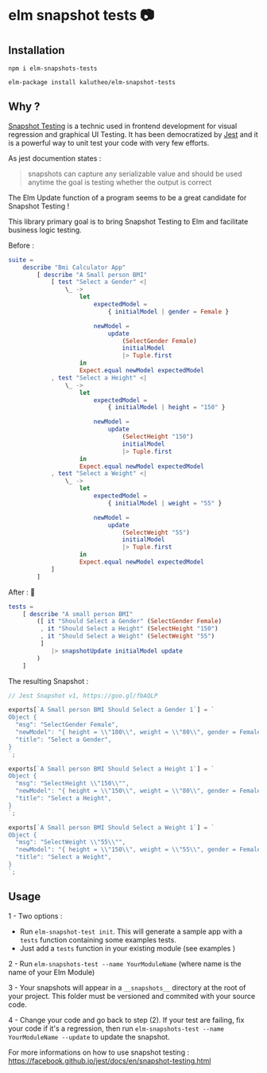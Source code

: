 # elm snapshot tests :camera:

## Installation

`npm i elm-snapshots-tests`

`elm-package install kalutheo/elm-snapshot-tests`

## Why ?

[Snapshot Testing](https://facebook.github.io/jest/docs/en/snapshot-testing.html) is a technic used in frontend development for visual regression and graphical UI Testing. It has been democratized by [Jest](https://facebook.github.io/jest/) and it is a powerful way to unit test your code with very few efforts.

As jest documention states :

> snapshots can capture any serializable value and should be used anytime the goal is testing whether the output is correct

The Elm Update function of a program seems to be a great candidate for Snapshot Testing !

This library primary goal is to bring Snapshot Testing to Elm and facilitate business logic testing.

Before :

```elm
suite =
    describe "Bmi Calculator App"
        [ describe "A Small person BMI"
            [ test "Select a Gender" <|
                \_ ->
                    let
                        expectedModel =
                            { initialModel | gender = Female }

                        newModel =
                            update
                                (SelectGender Female)
                                initialModel
                                |> Tuple.first
                    in
                    Expect.equal newModel expectedModel
            , test "Select a Height" <|
                \_ ->
                    let
                        expectedModel =
                            { initialModel | height = "150" }

                        newModel =
                            update
                                (SelectHeight "150")
                                initialModel
                                |> Tuple.first
                    in
                    Expect.equal newModel expectedModel
            , test "Select a Weight" <|
                \_ ->
                    let
                        expectedModel =
                            { initialModel | weight = "55" }

                        newModel =
                            update
                                (SelectWeight "55")
                                initialModel
                                |> Tuple.first
                    in
                    Expect.equal newModel expectedModel
            ]
        ]
```

After : :rocket:

```elm
tests =
    [ describe "A small person BMI"
        ([ it "Should Select a Gender" (SelectGender Female)
         , it "Should Select a Height" (SelectHeight "150")
         , it "Should Select a Weight" (SelectWeight "55")
         ]
            |> snapshotUpdate initialModel update
        )
    ]
```

The resulting Snapshot :

```javascript
// Jest Snapshot v1, https://goo.gl/fbAQLP

exports[`A Small person BMI Should Select a Gender 1`] = `
Object {
  "msg": "SelectGender Female",
  "newModel": "{ height = \\"180\\", weight = \\"80\\", gender = Female }",
  "title": "Select a Gender",
}
`;

exports[`A Small person BMI Should Select a Height 1`] = `
Object {
  "msg": "SelectHeight \\"150\\"",
  "newModel": "{ height = \\"150\\", weight = \\"80\\", gender = Female }",
  "title": "Select a Height",
}
`;

exports[`A Small person BMI Should Select a Weight 1`] = `
Object {
  "msg": "SelectWeight \\"55\\"",
  "newModel": "{ height = \\"150\\", weight = \\"55\\", gender = Female }",
  "title": "Select a Weight",
}
`;
```

## Usage

1 - Two options :

* Run `elm-snapshot-test init`. This will generate a sample app with a `tests` function containing some examples tests.
* Just add a `tests` function in your existing module (see examples )

2 - Run `elm-snapshots-test --name YourModuleName` (where name is the name of your Elm Module)

3 - Your snapshots will appear in a `__snapshots__` directory at the root of your project. This folder must be versioned and commited with your source code.

4 - Change your code and go back to step (2). If your test are failing, fix your code if it's a regression, then run `elm-snapshots-test --name YourModuleName --update` to update the snapshot.

For more informations on how to use snapshot testing : https://facebook.github.io/jest/docs/en/snapshot-testing.html
